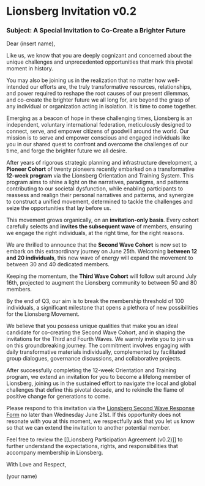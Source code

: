 # Lionsberg Invitation v0.2

### **Subject: A Special Invitation to Co-Create a Brighter Future** 

Dear (insert name), 

Like us, we know that you are deeply cognizant and concerned about the unique challenges and unprecedented opportunities that mark this pivotal moment in history.

You may also be joining us in the realization that no matter how well-intended our efforts are, the truly transformative resources, relationships, and power required to reshape the root causes of our present dilemmas, and co-create the brighter future we all long for, are beyond the grasp of any individual or organization acting in isolation. It is time to come together. 

Emerging as a beacon of hope in these challenging times, Lionsberg is an independent, voluntary international federation, meticulously designed to connect, serve, and empower citizens of goodwill around the world. Our mission is to serve and empower conscious and engaged individuals like you in our shared quest to confront and overcome the challenges of our time, and forge the brighter future we all desire. 

After years of rigorous strategic planning and infrastructure development, a **Pioneer Cohort** of twenty pioneers recently embarked on a transformative **12-week program** via the Lionsberg Orientation and Training System. This program aims to shine a light on the narratives, paradigms, and patterns contributing to our societal dysfunction, while enabling participants to reassess and realign their personal narratives and patterns, and synergize to construct a unified movement, determined to tackle the challenges and seize the opportunities that lay before us.

This movement grows organically, on an **invitation-only basis**. Every cohort carefully selects and **invites the subsequent wave** of members, ensuring we engage the right individuals, at the right time, for the right reasons. 

We are thrilled to announce that the **Second Wave Cohort** is now set to embark on this extraordinary journey on June 25th. Welcoming **between 12 and 20 individuals**, this new wave of energy will expand the movement to between 30 and 40 dedicated members.

Keeping the momentum, the **Third Wave Cohort** will follow suit around July 16th, projected to augment the Lionsberg community to between 50 and 80 members.

By the end of Q3, our aim is to break the membership threshold of 100 individuals, a significant milestone that opens a plethora of new possibilities for the Lionsberg Movement.

We believe that you possess unique qualities that make you an ideal candidate for co-creating the Second Wave Cohort, and in shaping the invitations for the Third and Fourth Waves. We warmly invite you to join us on this groundbreaking journey. The commitment involves engaging with daily transformative materials individually, complemented by facilitated group dialogues, governance discussions, and collaborative projects.

After successfully completing the 12-week Orientation and Training program, we extend an invitation for you to become a lifelong member of Lionsberg, joining us in the sustained effort to navigate the local and global challenges that define this pivotal decade, and to rekindle the flame of positive change for generations to come. 

Please respond to this invitation via the [Lionsberg Second Wave Response Form](https://docs.google.com/forms/d/e/1FAIpQLSccZdKzafpcOSgtC2fCUzQI3WhhTdibTJYDaRPBd-zGpUFDHw/viewform?usp=sf_link) no later than Wednesday June 21st. If this opportunity does not resonate with you at this moment, we respectfully ask that you let us know so that we can extend the invitation to another potential member.

Feel free to review the [[Lionsberg Participation Agreement (v0.2)]] to further understand the expectations, rights, and responsibilities that accompany membership in Lionsberg. 

With Love and Respect, 

(your name)


